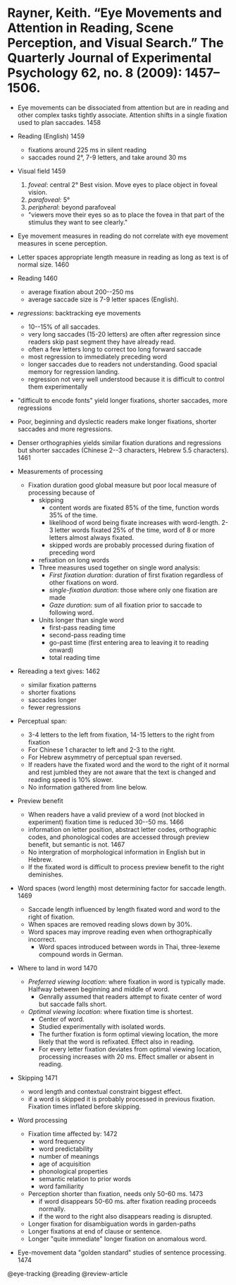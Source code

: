 # Rayner, Keith. “Eye Movements and Attention in Reading, Scene Perception, and Visual Search.” The Quarterly Journal of Experimental Psychology 62, no. 8 (2009): 1457–1506.

- Eye movements can be dissociated from attention but are in reading and other complex tasks tightly associate. Attention shifts in a single fixation used to plan saccades. 1458

- Reading (English) 1459
  - fixations around 225 ms in silent reading
  - saccades round 2°, 7-9 letters, and take around 30 ms 

- Visual field 1459
  1. *foveal*: central 2° Best vision. Move eyes to place object in foveal vision.
  2. *parafoveal*: 5°
  3. *peripheral*: beyond parafoveal

  - "viewers move their eyes so as to place the fovea in that part of the stimulus they want to see clearly."

- Eye movement measures in reading do not correlate with eye movement measures in scene perception.


- Letter spaces appropriate length measure in reading as long as text is of normal size. 1460

- Reading 1460
  - average fixation about 200--250 ms
  - average saccade size is 7-9 letter spaces (English).

- *regressions*: backtracking eye movements 
  - 10--15% of all saccades. 
  - very long saccades (15-20 letters) are often after regression since readers skip past segment they have already read.
  - often a few letters long to correct too long forward saccade 
  - most regression to immediately preceding word
  - longer saccades due to readers not understanding. Good spacial memory for regression landing.
  - regression not very well understood because it is difficult to control them experimentally

- "difficult to encode fonts" yield longer fixations, shorter saccades, more regressions

- Poor, beginning and dyslectic readers make longer fixations, shorter saccades and more regressions.

- Denser orthographies yields similar fixation durations and regressions but shorter saccades (Chinese 2--3 characters, Hebrew 5.5 characters). 1461

- Measurements of processing
  - Fixation duration good global measure but poor local measure of processing because of
    - skipping 
      - content words are fixated 85% of the time, function words 35% of the time.
      - likelihood of word being fixate increases with word-length. 2-3 letter words fixated 25% of the time, word of 8 or more letters almost always fixated.
      - skipped words are probably processed during fixation of preceding word
    - refixation on long words
    - Three measures used together on single word analysis:
      - *First fixation duration*: duration of first fixation regardless of other fixations on word.
      - *single-fixation duration*: those where only one fixation are made
      - *Gaze duration*: sum of all fixation prior to saccade to following word.
    - Units longer than single word
      - first-pass reading time
      - second-pass reading time
      - go-past time (first entering area to leaving it to reading onward)
      - total reading time

- Rereading a text gives: 1462
  - similar fixation patterns
  - shorter fixations
  - saccades longer
  - fewer regressions

- Perceptual span: 
  - 3-4 letters to the left from fixation, 14-15 letters to the right from fixation
  - For Chinese 1 character to left and 2-3 to the right.
  - For Hebrew asymmetry of perceptual span reversed.
  - If readers have the fixated word and the word to the right of it normal and rest jumbled they are not aware that the text is changed and reading speed is 10% slower.
  - No information gathered from line below.

- Preview benefit
  - When readers have a valid preview of a word (not blocked in experiment) fixation time is reduced 30--50 ms. 1466
  - information on letter position, abstract letter codes, orthographic codes, and phonological codes are accessed through preview benefit, but semantic is not. 1467
  - No intergration of morphological information in English but in Hebrew.
  - If the fixated word is difficult to process preview benefit to the right deminishes.

- Word spaces (word length) most determining factor for saccade length. 1469
  - Saccade length influenced by length fixated word and word to the right of fixation.
  - When spaces are removed reading slows down by 30%.
  - Word spaces may improve reading even when orthographically incorrect.
    - Word spaces introduced between words in Thai, three-lexeme compound words in German.

- Where to land in word 1470
  - *Preferred viewing location*: where fixation in word is typically made. Halfway between beginning and middle of word.
    - Genrally assumed that readers attempt to fixate center of word but saccade falls short.
  - *Optimal viewing location*: where fixation time is shortest.
    - Center of word.
    - Studied experimentally with isolated words.
    - The further fixation is form optimal viewing location, the more likely that the word is refixated. Effect also in reading.
    - For every letter fixation deviates from optimal viewing location, processing increases with 20 ms. Effect smaller or absent in reading.

- Skipping 1471
  - word length and contextual constraint biggest effect.
  - if a word is skipped it is probably processed in previous fixation. Fixation times inflated before skipping.

- Word processing 
  - Fixation time affected by: 1472
    - word frequency
    - word predictability
    - number of meanings
    - age of acquisition
    - phonological properties
    - semantic relation to prior words
    - word familiarity
  - Perception shorter than fixation, needs only 50-60 ms. 1473
    - if word disappears 50-60 ms. after fixation reading proceeds normally.  
    - if the word to the right also disappears reading is disrupted.
  - Longer fixation for disambiguation words in garden-paths
  - Longer fixations at end of clause or sentence.
  - Longer "quite immediate" longer fixation on anomalous word.

- Eye-movement data "golden standard" studies of sentence processing. 1474

@eye-tracking
@reading
@review-article
